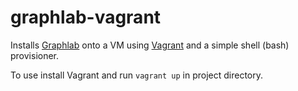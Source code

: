 # graphlab-vagrant

Installs [Graphlab](http://graphlab.org/) onto a VM using [Vagrant](http://vagrantup.com/) and a simple shell (bash) provisioner.

To use install Vagrant and run `vagrant up` in project directory.
